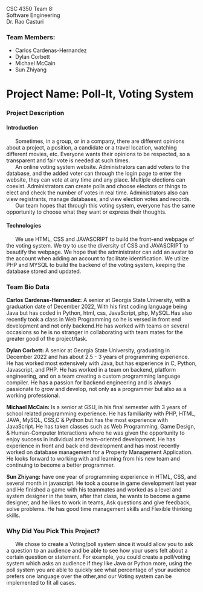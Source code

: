 CSC 4350 Team 8:<br>
Software Engineering<br>
Dr. Rao Casturi<br>

### Team Members:

* Carlos Cardenas-Hernandez
* Dylan Corbett
* Michael McCain
* Sun Zhiyang 

# Project Name: Poll-It, Voting System

### Project Description
#### Introduction
&nbsp;&nbsp;&nbsp;&nbsp;&nbsp;&nbsp;Sometimes, in a group, or in a company, there are different opinions about a project, a position, a candidate or a travel location, watching different movies, etc. Everyone wants their opinions to be respected, so a transparent and fair vote is needed at such times. <br>
&nbsp;&nbsp;&nbsp;&nbsp;&nbsp;&nbsp;An online voting system website. Administrators can add voters to the database, and the added voter can through the login page to enter the website, they can vote at any time and any place. Multiple elections can coexist. Administrators can create polls and choose electors or things to elect and check the number of votes in real time. Administrators also can view registrants, manage databases, and view election votes and records. <br>
&nbsp;&nbsp;&nbsp;&nbsp;&nbsp;&nbsp;Our team hopes that through this voting system, everyone has the same opportunity to choose what they want or express their thoughts.

#### Technologies

&nbsp;&nbsp;&nbsp;&nbsp;&nbsp;&nbsp;We use HTML, CSS and JAVASCRIPT to build the front-end webpage of the voting system. We try to use the diversity of CSS and JAVASCRIPT to beautify the webpage. We hope that the administrator can add an avatar to the account when adding an account to facilitate identification. We utilize PHP and MYSQL to build the backend of the voting system, keeping the database stored and updated.

### Team Bio Data

**Carlos Cardenas-Hernandez:** A senior at Georgia State University, with a graduation date of December 2022, With his first coding language being Java but has coded in Python, html, css, JavaScript, php, MySQL.Has also recently took a class in Web Programming so he is versed in front end development and not only backend.He has worked with teams on several occasions so he is no stranger in collaborating with team mates for the greater good of the project/task.

**Dylan Corbett:** A senior at Georgia State University, graduating in December 2022 and has about 2.5 - 3 years of programming experience. He has worked most extensively with Java, but has experience in C, Python, Javascript, and PHP. He has worked in a team on backend, platform engineering, and on a team creating a custom programming language compiler. He has a passion for backend engineering and is always passionate to grow and develop, not only as a programmer but also as a working professional.

**Michael McCain:** Is a senior at GSU, in his final semester with 3 years of school related programming experience. He has familiarity with PHP, HTML, JAVA, MySQL, CSS,C & Python but has the most experience with JavaScript. He has taken classes such as Web Programming, Game Design, & Human-Computer Interactions where he was given the opportunity to enjoy success in individual and team-oriented development. He has experience in front and back end development and has most recently worked on database management for a Property Management Application. He looks forward to working with and learning from his new team and continuing to become a better programmer.

**Sun Zhiyang:** have one year of programming experience in HTML, CSS, and several month in javascript. He took a course in game development last year and He finished a game with his teammates and worked as a level and system designer in the team, after that class, he wants to become a game designer, and he likes to work in teams, Ask questions and give feedback, solve problems. He has good time management skills and Flexible thinking skills.

### Why Did You Pick This Project?
&nbsp;&nbsp;&nbsp;&nbsp;&nbsp;&nbsp;We chose to create a Voting/poll system since it would allow you to ask a question to an audience and be able to see how your users felt about a certain question or statement. For example, you could create a poll/voting system which asks an audience if they like Java or Python more, using the poll system you are able to quickly see what percentage of your audience prefers one language over the other,and our Voting system can be implemented to fit all cases.
